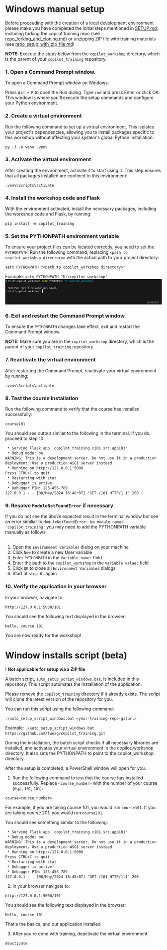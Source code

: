 # Windows manual setup
Before proceeding with the creation of a local development environment please make you have completed the initial steps mentioned in [SETUP.md](./SETUP.md), including forking the copilot training repo (see [repo_forking_and_cloning.md](./repo_forking_and_cloning.md)) or unzipping ZIP file with training materials (see [repo_setup_with_zip_file.md](./repo_setup_with_zip_file.md))

**NOTE:** Execute the steps below from the `copilot_workshop` directory, which is the parent of your `copilot_training` repository.
### 1. Open a Command Prompt window.
To open a Command Prompt window on Windows:

Press `Win + R` to open the Run dialog.
Type `cmd` and press Enter or click OK.
This window is where you'll execute the setup commands and configure your Python environment.

### 2. Create a virtual environment
Run the following command to set up a virtual environment. This isolates your project's dependencies, allowing you to install packages specific to this workshop without affecting your system's global Python installation:

```console
py -3 -m venv .venv
```

### 3. Activate the virtual environment 
After creating the environment, activate it to start using it. This step ensures that all packages installed are confined to this environment:

```console
.venv\Scripts\activate
```

### 4. Install the workshop code and Flask
With the environment activated, install the necessary packages, including the workshop code and Flask, by running:

```console
pip install -e copilot_training
```

### 5. Set the PYTHONPATH environment variable
To ensure your project files can be located correctly, you need to set the `PYTHONPATH`. Run the following command, replacing `<path to copilot_workshop directory>` with the actual path to your project directory:

```console
setx PYTHONPATH "<path to copilot_workshop directory>"
```
Example: `setx PYTHONPATH "D:\copilot_workshop"`
![image](./img/pythonpath.png)


### 6. Exit and restart the Command Prompt window
To ensure the `PYTHONPATH` changes take effect, exit and restart the Command Prompt window.

**NOTE:** Make sure you are in the `copilot_workshop` directory, which is the parent of your `copilot_training` repository.

### 7. Reactivate the virtual environment
After restarting the Command Prompt, reactivate your virtual environment by running:

```console
.venv\Scripts\activate
```

### 8. Test the course installation
Run the following command to verify that the course has installed successfully:

```console
course101
```

You should see output similar to the following in the terminal. If you do, proceed to step 10:

```console
 * Serving Flask app 'copilot_training.c101.src.app101'
 * Debug mode: on
WARNING: This is a development server. Do not use it in a production deployment. Use a production WSGI server instead.
 * Running on http://127.0.0.1:5000
Press CTRL+C to quit
 * Restarting with stat
 * Debugger is active!
 * Debugger PIN: 123-456-789
127.0.0.1 - - [08/May/2024 16:48:07] "GET /101 HTTP/1.1" 200 -

```

### 9. Resolve `ModuleNotFoundError` if necessary
If you do not see the above expected result in the terminal window but see an error similiar to `ModuleNotFoundError: No module named 'copilot_training'` you may need to add the PYTHONPATH variable manually as follows: <br> <br>
1. Open the `Environment Variables` dialog on your machine <br>
2. Click `New` to create a new User variable <br>
3. Enter `PYTHONPATH` in the `Variable name:` field <br>
4. Enter the path to the `copilot_workshop` in the `Variable value:` field <br>
5. Click `OK` to close all `Environment Variables` dialogs <br>
6. Start at `step 6.` again


### 10. Verify the application in your browser
In your browser, navigate to:

```console
http://127.0.0.1:5000/101
```

You should see the following text displayed in the browser:

```console
Hello, course 101
```

You are now ready for the workshop!

# Window installs script (beta)
! **Not applicable for setup via a ZIP file**

A batch script, `auto_setup_script_windows.bat`, is included in this repository. This script automates the installation of the application.

Please remove the `copilot_training` directory if it already exists. The script will clone the latest version of the repository for you.

You can run this script using the following command:

```console
.\auto_setup_script_windows.bat <your-training-repo-giturl>
```
Example: `.\auto_setup_script_windows.bat https://github.com/tweag/copilot_training.git`

During the installation, the batch script checks if all necessary libraries are installed, and activates your virtual environment in the copilot_workshop directory. It also sets the PYTHONPATH to point to the copilot_workshop directory.

After the setup is completed, a PowerShell window will open for you.

1. Run the following command to test that the course has installed successfully. Replace `<course_number>` with the number of your course (e.g., `101`, `201`):

```console
course<course_number>
```

For example, if you are taking course 101, you would run `course101`. If you are taking course 201, you would run `course201`.

You should see something similar to the following:

```console
 * Serving Flask app 'copilot_training.c101.src.app101'
 * Debug mode: on
WARNING: This is a development server. Do not use it in a production deployment. Use a production WSGI server instead.
 * Running on http://127.0.0.1:5000
Press CTRL+C to quit
 * Restarting with stat
 * Debugger is active!
 * Debugger PIN: 123-456-789
127.0.0.1 - - [08/May/2024 16:48:07] "GET /101 HTTP/1.1" 200 -

```

2. In your browser navigate to: 

```console
http://127.0.0.1:5000/101
```

You should see the following text displayed in the browser:

```console
Hello, course 101
```

That's the basics, and our application installed.

3. After you're done with training, deactivate the virtual environment:

```console
deactivate
```





